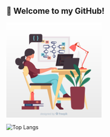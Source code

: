 ## 👋 Welcome to my GitHub!

<img src="profile.jpg" height = "50%" width = "50%"/>

![Top Langs](https://github-readme-stats.vercel.app/api/top-langs/?username=myusername&theme=tokyonight)
<!--
**emreipekci/emreipekci** is a ✨ _special_ ✨ repository because its `README.md` (this file) appears on your GitHub profile.

Here are some ideas to get you started:

- 🔭 I’m currently working on ...
- 🌱 I’m currently learning ...
- 👯 I’m looking to collaborate on ...
- 🤔 I’m looking for help with ...
- 💬 Ask me about ...
- 📫 How to reach me: ...
- 😄 Pronouns: ...
- ⚡ Fun fact: ...
-->
